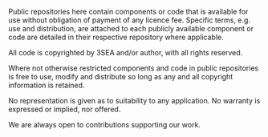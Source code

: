 Public repositories here contain components or code that is available for use without obligation of payment of any licence fee. Specific terms, e.g. use and distribution, are attached to each publicly available component or code are detailed in their respective repository where applicable.

All code is copyrighted by 3SEA and/or author, with all rights reserved.

Where not otherwise restricted components and code in public repositories is free to use, modify and distribute so long as any and all copyright information is retained.

No representation is given as to suitability to any application. No warranty is expressed or implied, nor offered.

We are always open to contributions supporting our work.

<!---
3SEA/3SEA is a ✨ special ✨ repository because its `README.md` (this file) appears on your GitHub profile.
You can click the Preview link to take a look at your changes.
--->

